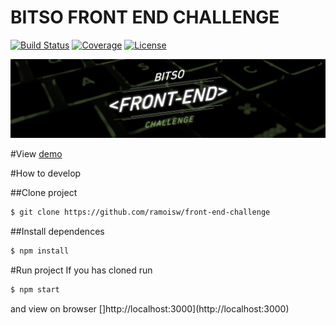 # BITSO FRONT END CHALLENGE

[![Build Status](https://img.shields.io/travis/ramosisw/front-end-challenge/master.svg?style=flat-square)](https://travis-ci.org/ramosisw/front-end-challenge)
[![Coverage](https://img.shields.io/codecov/c/github/ramosisw/front-end-challenge.svg?style=flat-square)](https://codecov.io/github/ramosisw/front-end-challenge)
[![License](https://img.shields.io/badge/license-MIT-blue.svg?style=flat-square)](LICENSE.txt)

![Front End Challenge Image](https://github.com/bitsoex/front-end-challenge/blob/master/bann_bfec.jpg)

#View [demo](https://ramosisw.github.io/front-end-challenge)

#How to develop

##Clone project
```sh
$ git clone https://github.com/ramoisw/front-end-challenge
```

##Install dependences

```sh
$ npm install
```

#Run project
If you has cloned
run
```sh
$ npm start
```
and view on browser
    []http://localhost:3000](http://localhost:3000)
